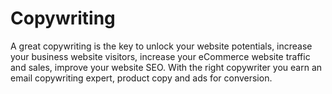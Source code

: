 # Copywriting
A great copywriting is the key to unlock your website potentials, increase your business website visitors, increase your eCommerce website traffic and sales, improve your website SEO. With the right copywriter you earn an email copywriting expert, product copy and ads for conversion.
